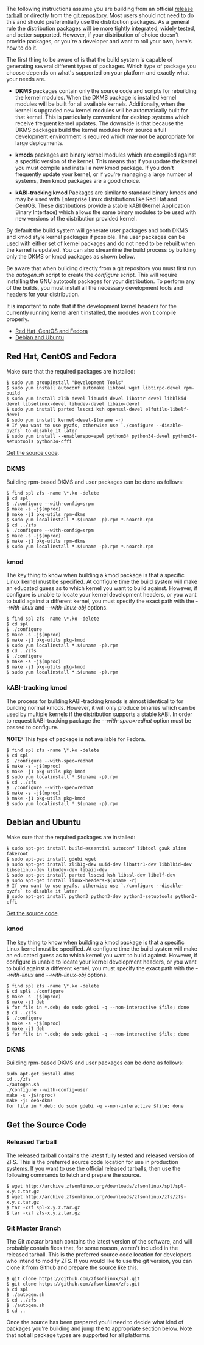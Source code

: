 The following instructions assume you are building from an official [release tarball][release] or directly from the [git repository][git]. Most users should not need to do this and should preferentially use the distribution packages. As a general rule the distribution packages will be more tightly integrated, widely tested, and better supported. However, if your distribution of choice doesn't provide packages, or you're a developer and want to roll your own, here's how to do it.

The first thing to be aware of is that the build system is capable of generating several different types of packages. Which type of package you choose depends on what's supported on your platform and exactly what your needs are.

* **DKMS** packages contain only the source code and scripts for rebuilding the kernel modules. When the DKMS package is installed kernel modules will be built for all available kernels. Additionally, when the kernel is upgraded new kernel modules will be automatically built for that kernel. This is particularly convenient for desktop systems which receive frequent kernel updates. The downside is that because the DKMS packages build the kernel modules from source a full development environment is required which may not be appropriate for large deployments.

* **kmods** packages are binary kernel modules which are compiled against a specific version of the kernel. This means that if you update the kernel you must compile and install a new kmod package. If you don't frequently update your kernel, or if you're managing a large number of systems, then kmod packages are a good choice.

* **kABI-tracking kmod** Packages are similar to standard binary kmods and may be used with Enterprise Linux distributions like Red Hat and CentOS.  These distributions provide a stable kABI (Kernel Application Binary Interface) which allows the same binary modules to be used with new versions of the distribution provided kernel.

By default the build system will generate user packages and both DKMS and kmod style kernel packages if possible. The user packages can be used with either set of kernel packages and do not need to be rebuilt when the kernel is updated. You can also streamline the build process by building only the DKMS or kmod packages as shown below.

Be aware that when building directly from a git repository you must first run the *autogen.sh* script to create the *configure* script. This will require installing the GNU autotools packages for your distribution.  To perform any of the builds, you must install all the necessary development tools and headers for your distribution.

It is important to note that if the development kernel headers for the currently running kernel aren't installed, the modules won't compile properly.

* [Red Hat, CentOS and Fedora](#red-hat-centos-and-fedora)
* [Debian and Ubuntu](#debian-and-ubuntu)

## Red Hat, CentOS and Fedora

Make sure that the required packages are installed:

```
$ sudo yum groupinstall "Development Tools"
$ sudo yum install autoconf automake libtool wget libtirpc-devel rpm-build
$ sudo yum install zlib-devel libuuid-devel libattr-devel libblkid-devel libselinux-devel libudev-devel libaio-devel
$ sudo yum install parted lsscsi ksh openssl-devel elfutils-libelf-devel
$ sudo yum install kernel-devel-$(uname -r)
# If you want to use pyzfs, otherwise use `./configure --disable-pyzfs` to disable it later
$ sudo yum install --enablerepo=epel python34 python34-devel python34-setuptools python34-cffi
```

[Get the source code](#get-the-source-code).

### DKMS

Building rpm-based DKMS and user packages can be done as follows:

```
$ find spl zfs -name \*.ko -delete
$ cd spl
$ ./configure --with-config=srpm
$ make -s -j$(nproc)
$ make -j1 pkg-utils rpm-dkms
$ sudo yum localinstall *.$(uname -p).rpm *.noarch.rpm
$ cd ../zfs
$ ./configure --with-config=srpm
$ make -s -j$(nproc)
$ make -j1 pkg-utils rpm-dkms
$ sudo yum localinstall *.$(uname -p).rpm *.noarch.rpm
```

### kmod

The key thing to know when building a kmod package is that a specific Linux kernel must be specified. At configure time the build system will make an educated guess as to which kernel you want to build against. However, if configure is unable to locate your kernel development headers, or you want to build against a different kernel, you must specify the exact path with the *--with-linux* and *--with-linux-obj* options.

```
$ find spl zfs -name \*.ko -delete
$ cd spl
$ ./configure
$ make -s -j$(nproc)
$ make -j1 pkg-utils pkg-kmod
$ sudo yum localinstall *.$(uname -p).rpm
$ cd ../zfs
$ ./configure
$ make -s -j$(nproc)
$ make -j1 pkg-utils pkg-kmod
$ sudo yum localinstall *.$(uname -p).rpm
```

### kABI-tracking kmod

The process for building kABI-tracking kmods is almost identical to for building normal kmods.  However, it will only produce binaries which can be used by multiple kernels if the distribution supports a stable kABI.  In order to request kABI-tracking package the *--with-spec=redhat* option must be passed to configure.

**NOTE:** This type of package is not available for Fedora.

```
$ find spl zfs -name \*.ko -delete
$ cd spl
$ ./configure --with-spec=redhat
$ make -s -j$(nproc)
$ make -j1 pkg-utils pkg-kmod
$ sudo yum localinstall *.$(uname -p).rpm
$ cd ../zfs
$ ./configure --with-spec=redhat
$ make -s -j$(nproc)
$ make -j1 pkg-utils pkg-kmod
$ sudo yum localinstall *.$(uname -p).rpm
```

## Debian and Ubuntu

Make sure that the required packages are installed:

```
$ sudo apt-get install build-essential autoconf libtool gawk alien fakeroot
$ sudo apt-get install gdebi wget
$ sudo apt-get install zlib1g-dev uuid-dev libattr1-dev libblkid-dev libselinux-dev libudev-dev libaio-dev
$ sudo apt-get install parted lsscsi ksh libssl-dev libelf-dev
$ sudo apt-get install linux-headers-$(uname -r)
# If you want to use pyzfs, otherwise use `./configure --disable-pyzfs` to disable it later
$ sudo apt-get install python3 python3-dev python3-setuptools python3-cffi
```

[Get the source code](#get-the-source-code).

### kmod

The key thing to know when building a kmod package is that a specific Linux kernel must be specified. At configure time the build system will make an educated guess as to which kernel you want to build against. However, if configure is unable to locate your kernel development headers, or you want to build against a different kernel, you must specify the exact path with the *--with-linux* and *--with-linux-obj* options.

```
$ find spl zfs -name \*.ko -delete
$ cd spl$ ./configure
$ make -s -j$(nproc)
$ make -j1 deb
$ for file in *.deb; do sudo gdebi -q --non-interactive $file; done
$ cd ../zfs
$ ./configure
$ make -s -j$(nproc)
$ make -j1 deb
$ for file in *.deb; do sudo gdebi -q --non-interactive $file; done
```

### DKMS

Building rpm-based DKMS and user packages can be done as follows:

```
sudo apt-get install dkms
cd ../zfs
./autogen.sh
./configure --with-config=user
make -s -j$(nproc)
make -j1 deb-dkms
for file in *.deb; do sudo gdebi -q --non-interactive $file; done
```

## Get the Source Code

### Released Tarball

The released tarball contains the latest fully tested and released version of ZFS.  This is the preferred source code location for use in production systems.  If you want to use the official released tarballs, then use the following commands to fetch and prepare the source.

```
$ wget http://archive.zfsonlinux.org/downloads/zfsonlinux/spl/spl-x.y.z.tar.gz
$ wget http://archive.zfsonlinux.org/downloads/zfsonlinux/zfs/zfs-x.y.z.tar.gz
$ tar -xzf spl-x.y.z.tar.gz
$ tar -xzf zfs-x.y.z.tar.gz
```

### Git Master Branch

The Git *master* branch contains the latest version of the software, and will probably contain fixes that, for some reason, weren't included in the released tarball.  This is the preferred source code location for developers who intend to modify ZFS.  If you would like to use the git version, you can clone it from Github and prepare the source like this.

```
$ git clone https://github.com/zfsonlinux/spl.git
$ git clone https://github.com/zfsonlinux/zfs.git
$ cd spl
$ ./autogen.sh
$ cd ../zfs
$ ./autogen.sh
$ cd ..
```

Once the source has been prepared you'll need to decide what kind of packages you're building and jump the to appropriate section below.  Note that not all package types are supported for all platforms.

[release]: https://github.com/zfsonlinux/zfs/releases/latest
[git]: https://github.com/zfsonlinux/zfs
